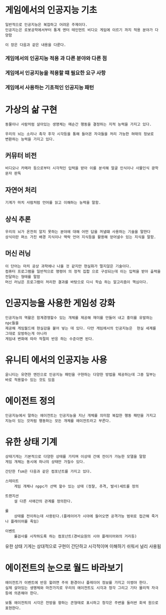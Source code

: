 # 게임에서의 인공지능 기초

    일반적으로 인공지능은 복잡하고 어려운 주제이다.
    인공지는은 로봇공학에서부터 통계 엔터 테인먼트 비디오 게임에 이르기 까지 적용 분야가 다양함

    이 장은 다음과 같은 내용을 다룬다.

###    게임에서의 인공지능 적용 과 다른 분야와 다른 점
###    게임에서 인공지능을 적용할 떄 필요한 요구 사항
###    게임에서 사용하는 기초적인 인공지능 패턴


# 가상의 삶 구현

    동물이나 사람처럼 살아있는 생명체는 매순간 행동을 결정하는 지적 능력을 가지고 있다.

    우리의 뇌는 소리나 촉각 후각 시각등을 통해 들어온 자극들을 처리 가능한 혀태의 정보로
    변환하는 능력을 가지고 있다.




## 커뮤터 비전
    비디오나 카메라 등으로부터 시각적인 입력을 받아 이를 분석해 얼굴 인식이나 사물인식 광학 문자 판독

## 자연어 처리
    기계가 마치 사람처럼 언어를 읽고 이해하는 능력을 말함. 

## 상식 추론
    우리의 뇌가 온전히 알지 못하는 분야에 대해 어떤 답을 꺼낼떄 사용하는 기술을 말한다
    상식이란 펴소 가진 배경 지식이나 맥락 언어 지식등을 활용해 얻어낼수 있는 지식을 말함.

## 머신 러닝
    이 단어는 마치 공상 과학에나 나올 것 같지만 현실화가 멀지않은 기술이다.
    컴퓨터 프로그램을 일반적으로 명령어 의 정적 집합 으로 구성되는데 이는 입력을 받아 출력을 전달하는 형태를 말함
    머신 러닝은 프로그램이 처리한 결과를 바탕으로 다시 학습 하는 알고리즘이 핵심이다.


# 인공지능을 사용한 게임성 강화

    인공지능의 역활은 함계경쟁할수 있는 개체를 제공해 재미를 만들어 내고 흥미를 유발하는 npc들을
    제공해 게임월드에 현실감을 불어 넣는 데 있다. 다만 게임에서의 인공지능은  현실 세계를 그대로 모방하는게 아니라
    게임내 변화에 따라 적절히 반응 하는 수준이면 된다.


# 유니티 에서의 인공지능 사용
    윤니티는 유연한 엔진으로 인공지능 패턴을 구현하는 다양한 방법을 제공하는데 그중 일부는 바로 적용할수 있는 것도 있음
    
# 에이전트 정의

    인공지능에서 말하는 에이전트는 인공지능을 지닌 개체를 의미함 복잡한 행동 패턴을 가지고 지능이 있는 것처럼 행동하는 모든 개체를 에이전트라고 부른다.

# 유한 상태 기계

    상태기게는 기본적으로 다양한 상태를 가지며 이상태 간에 전이가 가능한 모델을 말함
    게임 개체는 동시에 하나의 상태만 가질수 있다.

    간단한 fsm은 다음과 같은 컴포넌트를 가지고 있다.

    스테이트
        게임 개체나 nppc가 선택 할수 있는 상태 (정찰, 추격, 발사)세트를 정의
    
    트랜지션
        설 다른 사애간의 관계를 정의한다.

    룰
        상태를 전이하는데 사용된다.(플레이어가 시야에 들어오면 공격가능 범위로 접근해 죽거나 플레이어를 죽임)

    이벤트
        룰검사를 시작하도록 하는 컴포넌트(경비요원의 시야 플레이어와의 거리등)

유한 상태 기게는 상대적으로 구현이 간단하고 시각적이며 이해하기 쉬워서 널리 사용됨


# 에이전트의 눈으로 월드 바라보기

    에이전트가 이벤트에 반응 할려면 주위 환경이나 플레이어 정보를 가지고 이썽야 한다.
    실제 살아있는 생명체와 마찬가지로 우리의 에이전트도 시각과 청각 그리고 기타 물리적 자극 등에 의존해야 한다.

    보통 에이전틔의 시각은 전방을 향하는 콘형태로 표시하고 청각은 주변을 둘러싼 회색 원으로 표현한다.